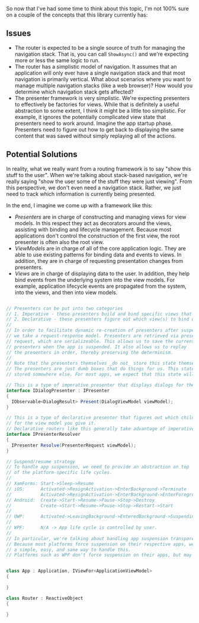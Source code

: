 So now that I've had some time to think about this topic, I'm not 100% sure on a couple of the concepts that this library currently has:

## Issues
- The router is expected to be a single source of truth for managing the navigation stack. That is, you can call `ShowAsync()` and we're expecting more or less the same logic to run.
- The router has a simplistic model of navigation. It assumes that an application will only ever have a single navigation stack and that most navigation is primarily vertical. What about scenarios where you want to manage multiple navigation stacks (like a web browser)? How would you determine which navigation stack gets affected?
- The presenter framework is very simplistic. We're expecting presenters to effectively be factories for views. While that is definitely a useful abstraction to some extent, I think it might be a little too simplistic.  For example, it ignores the potentially complicated view state that presenters need to work around. Imagine the app startup phase. Presenters need to figure out how to get back to displaying the same content that was saved without simply replaying all of the actions.


## Potential Solutions

In reality, what we really want from a routing framework is to say "show this stuff to the user". When we're talking about stack-based navigation, we're really saying "show the user some of the stuff they were just viewing". From this perspective, we don't even need a navigation stack. Rather, we just need to track which information is currently being presented.

In the end, I imagine we come up with a framework like this:

- *Presenters* are in charge of constructing and managing views for view models. In this respect they act as decorators around the views, assisting with binding and lifecycle management. Because most applications don't control the construction of the first view, the root presenter is often also the root view.
- *ViewModels* are in charge of all of the core application logic. They are able to use existing patterns for binding data and events to views. In addition, they are in charge of requesting presentation changes from presenters.
- *Views* are in charge of displaying data to the user. In addition, they help bind events from the underlying system into the view models. For example, application lifecycle events are propagated from the system, into the views, and then into view models.

```csharp

// Presenters can be put into two categories
// 1. Imperative - these presenters build and bind specific views that you request.
// 2. Declarative - these presenters figure out which view(s) to bind upon request.
//
// In order to facilitate dynamic re-creation of presenters after suspension
// we take a request-response model. Presenters are retrieved via presenter
// request, which are serializeable. This allows us to save the current state of 
// presenters when the app is suspended. It also allows us to replay
// the presenters in order, thereby preserving the determinism.
//
// Note that the presenters themselves _do not_ store this state themselves.
// The presenters are just dumb boxes that do things for us. This state needs to be 
// stored somewhere else. For most apps, we expect that this state will be stored by the router.

// This is a type of imperative presenter that displays dialogs for the given view model.
interface IDialogPresenter : IPresenter
{
  IObservable<DialogResult> Present(DialogViewModel viewModel);
}

// This is a type of declarative presenter that figures out which child presenter to use
// for the view model you give it. 
// Declarative routers like this generally take advantage of imperative routers internally.
interface IPresenterResolver
{
  IPresenter Resolve(PresenterRequest viewModel);
}

// Suspend/resume strategy
// To handle app suspension, we need to provide an abstraction on top
// of the platform-specific life cycles.
//
// XamForms: Start->Sleep->Resume
// iOS:      Activated->ResignActivation->EnterBackground->Terminate
//           Activated->ResignActivation->EnterBackground->EnterForeground
// Android:  Create->Start->Resume->Pause->Stop->Destroy
//           Create->Start->Resume->Pause->Stop->Restart->Start
//
// UWP:      Activated->LeavingBackground->EnteredBackground->Suspending->Resume
//
// WPF:      N/A -> App life cycle is controlled by user.
//
// In particular, we're talking about handling app suspension transparently.
// Because most platforms force suspension on their respective apps, we need to provide
// a simple, easy, and sane way to handle this.
// Platforms such as WPF don't force suspension on their apps, but may need an easy way to save state.


class App : Application, IViewFor<ApplicationViewModel>
{
  
}

class Router : ReactiveObject
{
  
}
```
